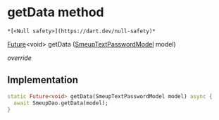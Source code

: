 


# getData method




    *[<Null safety>](https://dart.dev/null-safety)*




[Future](https://api.flutter.dev/flutter/dart-async/Future-class.html)&lt;void> getData
([SmeupTextPasswordModel](../../smeup_models_widgets_smeup_text_password_model/SmeupTextPasswordModel-class.md) model)

_override_






## Implementation

```dart
static Future<void> getData(SmeupTextPasswordModel model) async {
  await SmeupDao.getData(model);
}
```








